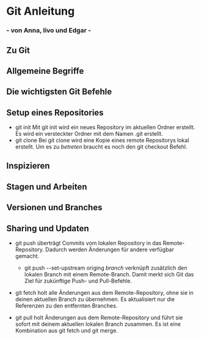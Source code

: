 # __Git Anleitung__
### - von Anna, Iivo und Edgar -

## Zu Git

## Allgemeine Begriffe

## __Die wichtigsten Git Befehle__
## Setup eines Repositories
- git init
	Mit git init wird ein neues Repository im aktuellen Ordner erstellt. Es wird ein versteckter Ordner mit dem Namen .git erstellt.
- git clone
	Bei git clone wird eine Kopie eines remote Repositorys lokal erstellt. Um es zu *betreten* braucht es noch den git checkout Befehl. 

## Inspizieren

## Stagen und Arbeiten

## Versionen und Branches

## Sharing und Updaten

- git push
	überträgt Commits vom lokalen Repository in das Remote-Repository. Dadurch werden Änderungen für andere 	verfügbar gemacht.

	- git push --set-upstream origing *branch*
		verknüpft zusätzlich den lokalen Branch mit einem Remote-Branch. Damit merkt sich Git das Ziel für 			zukünftige Push- und Pull-Befehle.

- git fetch
	holt alle Änderungen aus dem Remote-Repository, ohne sie in deinen aktuellen Branch zu übernehmen. Es aktualisiert 	nur die Referenzen zu den entfernten Branches.

- git pull
	holt Änderungen aus dem Remote-Repository und führt sie sofort mit deinem aktuellen lokalen Branch zusammen.
	Es ist eine Kombination aus git fetch und git merge.